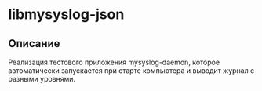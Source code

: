 # libmysyslog-json
## Описание
Реализация тестового приложения mysyslog-daemon, которое автоматически запускается при старте компьютера и выводит журнал с разными уровнями.
